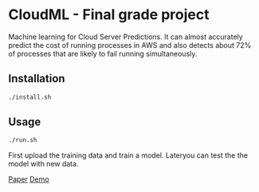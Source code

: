 # CloudML - Final grade project
Machine learning for Cloud Server Predictions. It can almost accurately predict the cost of running processes in AWS and also detects about 72% of processes that are likely to fail running simultaneously.

## Installation
```bash
./install.sh
```

## Usage
```bash
./run.sh
```

First upload the training data and train a model.
Lateryou can test the the model with new data.

[Paper]()
[Demo](https://cloudml.danielhrdez.dev/)

